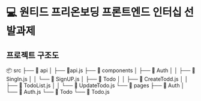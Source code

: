 # 💻 원티드 프리온보딩 프론트엔드 인터십 선발과제


## 프로젝트 구조도
📦 src
├── 📂 api
│   ├── 📄api.js
├── 📂 components
│   ├── 📂 Auth
│   │    ├── 📄 SingIn.js
│   │    └── 📄 SignUP.js
│   ├── 📂 Todo
│   │    ├── 📄 CreateTodd.js
│   │    ├── 📄 TodoList.js
│   │    └── 📄 UpdateTodo.js
└── 📂 pages
    ├── 📂 Auth
    │   └── 📄 Auth.js
    └── 📂 Todo 
        └── 📄 Todo.js



### 
